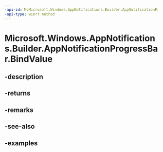 ```yaml
---
-api-id: M:Microsoft.Windows.AppNotifications.Builder.AppNotificationProgressBar.BindValue
-api-type: winrt method
---
```


# Microsoft.Windows.AppNotifications.Builder.AppNotificationProgressBar.BindValue

<!--
public Microsoft.Windows.AppNotifications.Builder.AppNotificationProgressBar BindValue ();
-->


## -description

## -returns

## -remarks

## -see-also

## -examples


